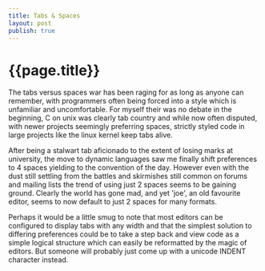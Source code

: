 ```yaml
---
title: Tabs & Spaces
layout: post
publish: true
---
```

# {{page.title}}
The tabs versus spaces war has been raging for as long as anyone can remember,
with programmers often being forced into a style which is unfamiliar and
uncomfortable. For myself their was no debate in the beginning, C on unix was
clearly tab country and while now often disputed, with newer projects seemingly
preferring spaces, strictly styled code in large projects like the linux kernel
keep tabs alive.

After being a stalwart tab aficionado to the extent of losing marks at university,
the move to dynamic languages saw me finally shift preferences to 4 spaces
yielding to the convention of the day. However even with the dust still settling
from the battles and
skirmishes still common on forums and mailing lists the trend of using just 2
spaces seems to be gaining ground. Clearly the world has gone mad, and yet 'joe',
an old favourite editor, seems to now default to just 2 spaces for many formats.

Perhaps it would be a little smug to note that most editors can be configured to
display tabs with any width and that the simplest solution to differing preferences
could be to take a step back and view code as a simple logical structure which can
easily be reformatted by the magic of editors. But someone will probably just come
up with a unicode INDENT character instead.
